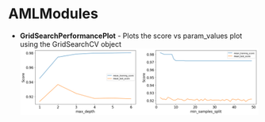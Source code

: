 # AMLModules
- **GridSearchPerformancePlot** - Plots the score vs param\_values plot using the GridSearchCV object
    ![](./images/gridsearchcvperformanceplot.png)
